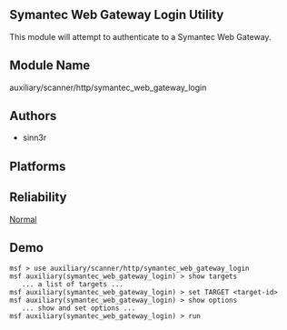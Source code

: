## Symantec Web Gateway Login Utility

This module will attempt to authenticate to a Symantec Web 
Gateway.


## Module Name
auxiliary/scanner/http/symantec_web_gateway_login

## Authors
* sinn3r





## Platforms


## Reliability
[Normal](https://github.com/rapid7/metasploit-framework/wiki/Exploit-Ranking)

## Demo

```
msf > use auxiliary/scanner/http/symantec_web_gateway_login
msf auxiliary(symantec_web_gateway_login) > show targets
   ... a list of targets ...
msf auxiliary(symantec_web_gateway_login) > set TARGET <target-id>
msf auxiliary(symantec_web_gateway_login) > show options
   ... show and set options ...
msf auxiliary(symantec_web_gateway_login) > run
```
    
    